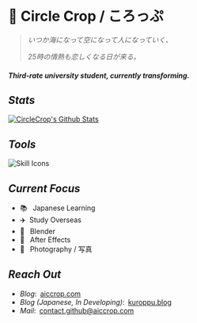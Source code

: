 # 👋 Circle Crop / ころっぷ

> _いつか海になって空になって人になっていく、_
>
> _25時の情熱も恋しくなる日が来る。_

#### _Third-rate university student, currently transforming._

## _Stats_

[![CircleCrop's Github Stats](https://github-readme-stats.vercel.app/api?username=CircleCrop&count_private=true&show_icons=true&theme=transparent)](https://github.com/CircleCrop)

## _Tools_

![Skill Icons](https://aiccrop.com/wp-content/uploads/2024/11/00000fbe-0ff9-75b7-47d3-8b80481c7d6f.svg)

## _Current Focus_

- 📚&ensp; Japanese Learning
- ✈️&ensp;Study Overseas
- 📐&ensp; Blender
- 🎨&ensp; After Effects
- 📸&ensp; Photography / 写真

## _Reach Out_

- _Blog_:&ensp;[aiccrop.com](https://aiccrop.com)
- _Blog (Japanese, In Developing)_:&ensp;[kuroppu.blog](https://kuroppu.blog)  
- _Mail_:&ensp;[contact.github@aiccrop.com](mailto:contact-github@aiccrop.com)

